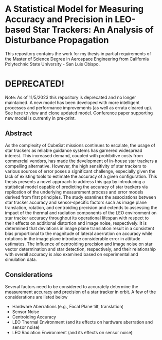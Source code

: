 # A Statistical Model for Measuring Accuracy and Precision in LEO-based Star Trackers: An Analysis of Disturbance Propagation
This repository contains the work for my thesis in partial requirements of the Master of Science Degree in Aerospace Engineering from California Polytechnic State University - San Luis Obispo.

# DEPRECATED!
Note: As of 11/5/2023 this repository is deprecated and no longer maintained. A new model has been developed with more intelligent processes and performance improvements (as well as errata cleared up). See [here](https://github.com/gagandeepthapar/StochasticStarTrackerModel) to view and clone updated model. Conference paper supporting new model is currently in pre-print.

## Abstract
As the complexity of CubeSat missions continues to escalate, the usage of star trackers as reliable guidance systems has garnered widespread interest.
This increased demand, coupled with prohibitive costs from commercial vendors, has made the development of in-house star trackers a compelling alternative.
However, the high sensitivity of star trackers to various sources of error poses a significant challenge, especially given the lack of existing tools to estimate the accuracy of a given configuration.
This thesis presents a novel approach to address this gap by introducing a statistical model capable of predicting the accuracy of star trackers via replication of the underlying measurement process and error models derived from first principles.
The study examines the associations between star tracker accuracy and sensor-specific factors such as image plane translation, rotation, and centroiding precision and extends to assessing the impact of the thermal and radiation components of the LEO environment on star tracker accuracy throughout its operational lifespan with respect to their effects on additional distortion and image noise, respectively.
It is determined that deviations in image plane translation result in a consistent bias proportional to the magnitude of lateral aberration on accuracy while rotations in the image plane introduce considerable error in attitude estimates.
The influence of centroiding precision and image noise on star vector determination and star detection, respectively, and their relationship with overall accuracy is also examined based on experimental and simulation data.

## Considerations
Several factors need to be considered to accurately determine the measurement accuracy and precision of a star tracker in orbit. A few of the considerations are listed below

- Hardware Aberrations (e.g., Focal Plane tilt, translation)
- Sensor Noise 
- Centroiding Accuracy 
- LEO Thermal Environment (and its effects on hardware aberration and sensor noise)
- LEO Radiation Environment (and its effects on sensor noise)
